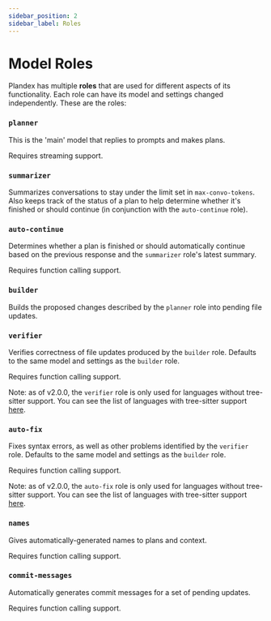 ```yaml
---
sidebar_position: 2
sidebar_label: Roles
---
```


# Model Roles

Plandex has multiple **roles** that are used for different aspects of its functionality. Each role can have its model and settings changed independently. These are the roles:

### `planner`

This is the 'main' model that replies to prompts and makes plans.

Requires streaming support.

### `summarizer`

Summarizes conversations to stay under the limit set in `max-convo-tokens`. Also keeps track of the status of a plan to help determine whether it's finished or should continue (in conjunction with the `auto-continue` role).

### `auto-continue`

Determines whether a plan is finished or should automatically continue based on the previous response and the `summarizer` role's latest summary.

Requires function calling support.

### `builder`

Builds the proposed changes described by the `planner` role into pending file updates.

### `verifier` 

Verifies correctness of file updates produced by the `builder` role. Defaults to the same model and settings as the `builder` role.

Requires function calling support.

Note: as of v2.0.0, the `verifier` role is only used for languages without tree-sitter support. You can see the list of languages with tree-sitter support [here](https://github.com/plandex-ai/plandex/blob/main/app/server/syntax/parsers.go).

### `auto-fix`

Fixes syntax errors, as well as other problems identified by the `verifier` role. Defaults to the same model and settings as the `builder` role.

Requires function calling support.

Note: as of v2.0.0, the `auto-fix` role is only used for languages without tree-sitter support. You can see the list of languages with tree-sitter support [here](https://github.com/plandex-ai/plandex/blob/main/app/server/syntax/parsers.go).

### `names`

Gives automatically-generated names to plans and context.

Requires function calling support.

### `commit-messages`

Automatically generates commit messages for a set of pending updates.

Requires function calling support.
